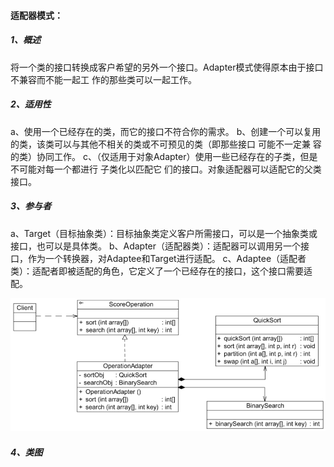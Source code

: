 #### **适配器模式：**

##### 1、概述

将一个类的接口转换成客户希望的另外一个接口。Adapter模式使得原本由于接口不兼容而不能一起工
作的那些类可以一起工作。

##### 2、适用性

a、使用一个已经存在的类，而它的接口不符合你的需求。
b、创建一个可以复用的类，该类可以与其他不相关的类或不可预见的类（即那些接口 可能不一定兼
容的类）协同工作。
c、（仅适用于对象Adapter）使用一些已经存在的子类，但是不可能对每一个都进行 子类化以匹配它
们的接口。对象适配器可以适配它的父类接口。

##### 3、参与者

a、Target（目标抽象类）：目标抽象类定义客户所需接口，可以是一个抽象类或接口，也可以是具体类。
b、Adapter（适配器类）：适配器可以调用另一个接口，作为一个转换器，对Adaptee和Target进行适配。
c、Adaptee（适配者类）：适配者即被适配的角色，它定义了一个已经存在的接口，这个接口需要适配。

![](适配器模式.jpg)

##### 4、类图

